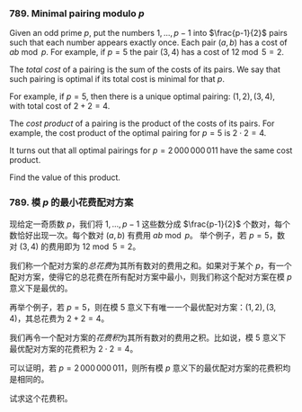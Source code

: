 ### 789. Minimal pairing modulo $p$

Given an odd prime $p$, put the numbers $1,...,p-1$ into $\frac{p-1}{2}$ pairs such that each number appears exactly once. Each pair $(a,b)$ has a cost of $ab \bmod p$. For example, if $p=5$ the pair $(3,4)$ has a cost of $12 \bmod 5 = 2$.

The *total cost* of a pairing is the sum of the costs of its pairs. We say that such pairing is optimal if its total cost is minimal for that $p$.

For example, if $p = 5$, then there is a unique optimal pairing: $(1, 2), (3, 4)$, with total cost of $2 + 2 = 4$.

The *cost product* of a pairing is the product of the costs of its pairs. For example, the cost product of the optimal pairing for $p = 5$ is $2 \cdot 2 = 4$.

It turns out that all optimal pairings for $p = 2\,000\,000\,011$ have the same cost product.

Find the value of this product.

### 789. 模 $p$ 的最小花费配对方案

现给定一奇质数 $p$，我们将 $1,...,p-1$ 这些数分成 $\frac{p-1}{2}$ 个数对，每个数恰好出现一次。每个数对 $(a,b)$ 有费用 $ab \bmod p$。 举个例子，若 $p=5$，数对 $(3,4)$ 的费用即为 $12 \bmod 5 = 2$。

我们称一个配对方案的*总花费*为其所有数对的费用之和。如果对于某个 $p$，有一个配对方案，使得它的总花费在所有配对方案中最小，则我们称这个配对方案在模 $p$ 意义下是最优的。

再举个例子，若 $p = 5$，则在模 $5$ 意义下有唯一一个最优配对方案：$(1, 2), (3, 4)$，其总花费为 $2 + 2 = 4$。

我们再令一个配对方案的*花费积*为其所有数对的费用之积。比如说，模 $5$ 意义下最优配对方案的花费积为 $2 \cdot 2 = 4$。

可以证明，若 $p = 2\,000\,000\,011$，则所有模 $p$ 意义下的最优配对方案的花费积均是相同的。

试求这个花费积。